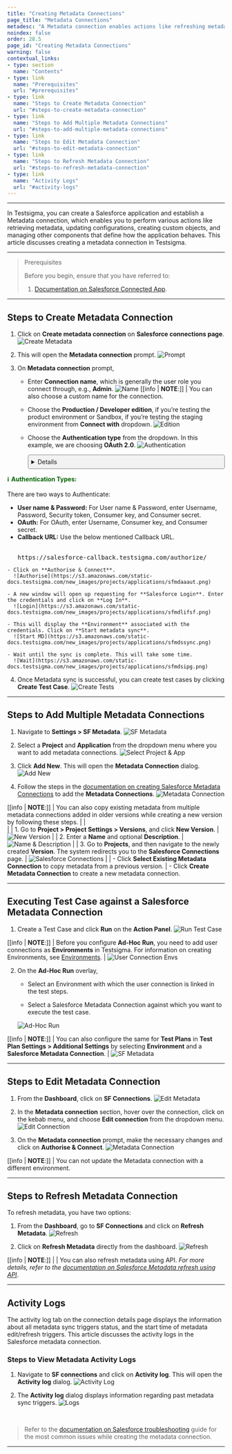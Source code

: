 ```yaml
---
title: "Creating Metadata Connections"
page_title: "Metadata Connections"
metadesc: "A Metadata connection enables actions like refreshing metadata, configurations, creating objects, & managing components that define how the application behaves"
noindex: false
order: 28.5
page_id: "Creating Metadata Connections"
warning: false
contextual_links:
- type: section
  name: "Contents"
- type: link
  name: "Prerequisites"
  url: "#prerequisites"
- type: link
  name: "Steps to Create Metadata Connection"
  url: "#steps-to-create-metadata-connection"
- type: link
  name: "Steps to Add Multiple Metadata Connections"
  url: "#steps-to-add-multiple-metadata-connections"
- type: link
  name: "Steps to Edit Metadata Connection"
  url: "#steps-to-edit-metadata-connection"
- type: link
  name: "Steps to Refresh Metadata Connection"
  url: "#steps-to-refresh-metadata-connection"
- type: link
  name: "Activity Logs"
  url: "#activity-logs"
---
```


---

In Testsigma, you can create a Salesforce application and establish a Metadata connection, which enables you to perform various actions like retrieving metadata, updating configurations, creating custom objects, and managing other components that define how the application behaves. This article discusses creating a metadata connection in Testsigma.

---

> <p id="prerequisites">Prerequisites</p>
> 
> Before you begin, ensure that you have referred to:
> 1. [Documentation on Salesforce Connected App](https://testsigma.com/docs/salesforce-testing/connected-app/).

---

## **Steps to Create Metadata Connection**

1. Click on **Create metadata connection** on **Salesforce connections page**. 
   ![Create Metadata](https://s3.amazonaws.com/static-docs.testsigma.com/new_images/projects/applications/sfmdcm.png)

2. This will open the **Metadata connection** prompt. 
   ![Prompt](https://s3.amazonaws.com/static-docs.testsigma.com/new_images/projects/applications/sfmaprm.png)

3. On **Metadata connection** prompt, 
    - Enter **Connection name**, which is generally the user role you connect through, e.g., **Admin**.
      ![Name](https://s3.amazonaws.com/static-docs.testsigma.com/new_images/projects/applications/sfmdname.png)
      [[info | **NOTE**:]]
      | You can also choose a custom name for the connection.
    - Choose the **Production / Developer edition**, if you’re testing the product environment or Sandbox, if you’re testing the staging environment from **Connect with** dropdown.
      ![Edition](https://s3.amazonaws.com/static-docs.testsigma.com/new_images/projects/applications/samdce.png)
    - Choose the **Authentication type** from the dropdown. In this example, we are choosing **OAuth 2.0**. 
      ![Authentication](https://s3.amazonaws.com/static-docs.testsigma.com/new_images/projects/applications/sfmdatype.png)
      
      
      <details style="border: 1px solid gray; border-radius: 4px; padding: 0.5em; margin: 0.5em 0; background-color: #f2f2f2;">
  <summary style="color: darkgreen; font-weight: bold; list-style: none;" onclick="if(this.parentNode.open) this.parentNode.style.border='1px solid gray'; else this.parentNode.style.border='none';">
    <span style="margin-right: 5px;">ℹ️</span>Authentication Types:
  </summary><br>
There are two ways to Authenticate:
  <ul>
    <li><b>User name & Password:</b> For User name & Password, enter Username, Password, Security token, Consumer key, and Consumer secret. </li>
    <li><b>OAuth:</b> For OAuth, enter Username, Consumer key, and Consumer secret.
    <li><b>Callback URL:</b> Use the below mentioned Callback URL. <br> <br> <pre>https://salesforce-callback.testsigma.com/authorize/</pre></li>
      </ul>
    </li>
  </ul>
      </details>


    - Click on **Authorise & Connect**.
      ![Authorise](https://s3.amazonaws.com/static-docs.testsigma.com/new_images/projects/applications/sfmdaaaut.png)

    - A new window will open up requesting for **Salesforce Login**. Enter the credentials and click on **Log In**.
      ![Login](https://s3.amazonaws.com/static-docs.testsigma.com/new_images/projects/applications/sfmdlifsf.png)

    - This will display the **Environment** associated with the credentials. Click on **Start metadata sync**.
      ![Start MD](https://s3.amazonaws.com/static-docs.testsigma.com/new_images/projects/applications/sfmdssync.png)

    - Wait until the sync is complete. This will take some time.
      ![Wait](https://s3.amazonaws.com/static-docs.testsigma.com/new_images/projects/applications/sfmdsipg.png)

4. Once Metadata sync is successful, you can create test cases by clicking **Create Test Case**.
   ![Create Tests](https://s3.amazonaws.com/static-docs.testsigma.com/new_images/projects/applications/sfmdctc.png)


---

## **Steps to Add Multiple Metadata Connections**

1. Navigate to **Settings > SF Metadata**.
   ![SF Metadata](https://s3.amazonaws.com/static-docs.testsigma.com/new_images/projects/applications/Settings_SF_Metadata.png)

2. Select a **Project** and **Application** from the dropdown menu where you want to add metadata connections.
   ![Select Project & App](https://s3.amazonaws.com/static-docs.testsigma.com/new_images/projects/applications/Multiple_MetaData_SF_Connections.png)

3. Click **Add New**. This will open the **Metadata Connection** dialog. 
   ![Add New](https://s3.amazonaws.com/static-docs.testsigma.com/new_images/projects/applications/Add_New_SF_Metadata.png)

4. Follow the steps in the [documentation on creating Salesforce Metadata Connections](https://testsigma.com/docs/salesforce-testing/metadata-connections/#steps-to-create-metadata-connection) to add the **Metadata Connections**. 
   ![Metadata Connection](https://s3.amazonaws.com/static-docs.testsigma.com/new_images/projects/applications/Add_Multiple_SF_Metadata.png)

[[info | **NOTE**:]]
| You can also copy existing metadata from multiple metadata connections added in older versions while creating a new version by following these steps.
| 
| <br>
|
| 1. Go to **Project > Project Settings > Versions**, and click **New Version**.
|    ![New Version](https://s3.amazonaws.com/static-docs.testsigma.com/new_images/projects/applications/New_Version_SF_Metadata.png)
| 
| 2. Enter a **Name** and optional **Description**.
|    ![Name & Description](https://s3.amazonaws.com/static-docs.testsigma.com/new_images/projects/applications/SF_Metadata_New_Version.png)
| 
| 3. Go to **Projects**, and then navigate to the newly created **Version**. The system redirects you to the **Salesforce Connections** page.
|    ![Salesforce Connections](https://s3.amazonaws.com/static-docs.testsigma.com/new_images/projects/applications/New_OR_Existing_SF_Metadata.png)
|
|    - Click **Select Existing Metadata Connection** to copy metadata from a previous version.
|    - Click **Create Metadata Connection** to create a new metadata connection. 

---

## **Executing Test Case against a Salesforce Metadata Connection**

1. Create a Test Case and click **Run** on the **Action Panel**. 
   ![Run Test Case](https://s3.amazonaws.com/static-docs.testsigma.com/new_images/projects/applications/Run_with_Multiple_Metadata.png)

[[info | **NOTE**:]]
| Before you configure **Ad-Hoc Run**, you need to add user connections as **Environments** in Testsigma. For information on creating Environments, see [Environments](https://testsigma.com/docs/test-data/types/environment/).
| ![User Connection Envs](https://s3.amazonaws.com/static-docs.testsigma.com/new_images/projects/applications/SF_User_Connection_Envs.png)
  

2. On the **Ad-Hoc Run** overlay, 
   
   - Select an Environment with which the user connection is linked in the test steps. 
   
   - Select a  Salesforce Metadata Connection against which you want to execute the test case. 
   
   ![Ad-Hoc Run](https://s3.amazonaws.com/static-docs.testsigma.com/new_images/projects/applications/Select_Env_SF_Environment.png)

[[info | **NOTE**:]]
| You can also configure the same for **Test Plans** in **Test Plan Settings > Additional Settings** by selecting **Environment** and a **Salesforce Metadata Connection**.
| ![SF Metadata](https://s3.amazonaws.com/static-docs.testsigma.com/new_images/projects/applications/Select_Env_SF_Env_in_Test_Plans.png)

---

## **Steps to Edit Metadata Connection**

1. From the **Dashboard**, click on **SF Connections**.
   ![Edit Metadata](https://s3.amazonaws.com/static-docs.testsigma.com/new_images/projects/applications/sfmdedt.png)

2. In the **Metadata connection** section, hover over the connection, click on the kebab menu, and choose **Edit connection** from the dropdown menu. 
   ![Edit Connection](https://s3.amazonaws.com/static-docs.testsigma.com/new_images/projects/applications/sfmdec.png)

3. On the **Metadata connection** prompt, make the necessary changes and click on **Authorise & Connect**.
   ![Metadata Connection](https://s3.amazonaws.com/static-docs.testsigma.com/new_images/projects/applications/sfmdecetd.png)

[[info | **NOTE**:]]
| You can not update the Metadata connection with a different environment.

---

## **Steps to Refresh Metadata Connection**

To refresh metadata, you have two options:

1. From the **Dashboard**, go to **SF Connections** and click on **Refresh Metadata**. 
   ![Refresh](https://s3.amazonaws.com/static-docs.testsigma.com/new_images/projects/applications/sfmdref1.png)


2. Click on **Refresh Metadata** directly from the dashboard.
   ![Refresh](https://s3.amazonaws.com/static-docs.testsigma.com/new_images/projects/applications/sfmdref2.png)


[[info | **NOTE**:]]
| 
| You can also refresh metadata using API. *For more details, refer to the [documentation on Salesforce Metadata refresh using API](https://testsigma.com/docs/api/examples/trigger-sf-metadata/)*.

---

## **Activity Logs**

The activity log tab on the connection details page displays the information about all metadata sync triggers status, and the start time of metadata edit/refresh triggers. This article discusses the activity logs in the Salesforce metadata connection.

### **Steps to View Metadata Activity Logs**

1. Navigate to **SF connections** and click on **Activity log**. This will open the **Activity log** dialog. 
   ![Activity Log](https://s3.amazonaws.com/static-docs.testsigma.com/new_images/projects/applications/acvtlognav.png)

2. The **Activity log** dialog displays information regarding past metadata sync triggers. 
   ![Logs](https://s3.amazonaws.com/static-docs.testsigma.com/new_images/projects/applications/logsdisplay.png)

<br>

> Refer to the [documentation on Salesforce troubleshooting](https://testsigma.com/docs/troubleshooting/salesforce-testing/most-common-issues/) guide for the most common issues while creating the metadata connection.


---